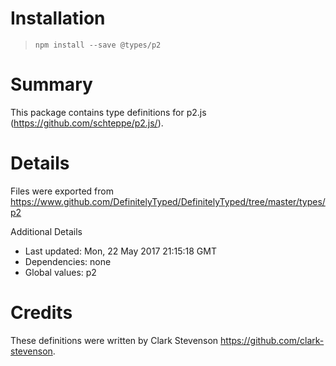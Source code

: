 # Installation
> `npm install --save @types/p2`

# Summary
This package contains type definitions for p2.js (https://github.com/schteppe/p2.js/).

# Details
Files were exported from https://www.github.com/DefinitelyTyped/DefinitelyTyped/tree/master/types/p2

Additional Details
 * Last updated: Mon, 22 May 2017 21:15:18 GMT
 * Dependencies: none
 * Global values: p2

# Credits
These definitions were written by Clark Stevenson <https://github.com/clark-stevenson>.
